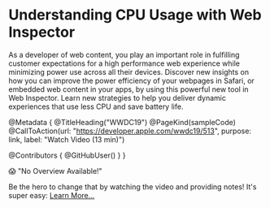 # Understanding CPU Usage with Web Inspector

As a developer of web content, you play an important role in fulfilling customer expectations for a high performance web experience while minimizing power use across all their devices. Discover new insights on how you can improve the power efficiency of your webpages in Safari, or embedded web content in your apps, by using this powerful new tool in Web Inspector. Learn new strategies to help you deliver dynamic experiences that use less CPU and save battery life.

@Metadata {
   @TitleHeading("WWDC19")
   @PageKind(sampleCode)
   @CallToAction(url: "https://developer.apple.com/wwdc19/513", purpose: link, label: "Watch Video (13 min)")

   @Contributors {
      @GitHubUser(<replace this with your GitHub handle>)
   }
}

😱 "No Overview Available!"

Be the hero to change that by watching the video and providing notes! It's super easy:
 [Learn More…](https://wwdcnotes.com/documentation/wwdcnotes/contributing)
